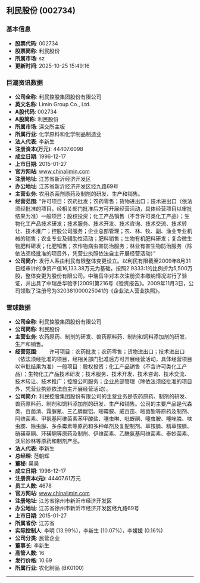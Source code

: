 ## 利民股份 (002734)

### 基本信息

- **股票代码**: 002734
- **股票简称**: 利民股份
- **所属市场**: sz
- **更新时间**: 2025-10-25 15:49:16

### 巨潮资讯数据

- **公司全称**: 利民控股集团股份有限公司
- **英文名称**: Limin Group Co., Ltd.
- **A股代码**: 002734
- **A股简称**: 利民股份
- **所属市场**: 深交所主板
- **所属行业**: 化学原料和化学制品制造业
- **法人代表**: 李新生
- **注册资本(万元)**: 44407.6098
- **成立日期**: 1996-12-17
- **上市日期**: 2015-01-27
- **官方网站**: www.chinalimin.com
- **注册地址**: 江苏省新沂经济开发区
- **办公地址**: 江苏省新沂经济开发区经九路69号
- **主营业务**: 农用杀菌剂原药及制剂的研发、生产和销售。
- **经营范围**: “许可项目：农药批发；农药零售；货物进出口；技术进出口（依法须经批准的项目，经相关部门批准后方可开展经营活动，具体经营项目以审批结果为准）一般项目：股权投资；化工产品销售（不含许可类化工产品）；生物化工产品技术研发；技术服务、技术开发、技术咨询、技术交流、技术转让、技术推广；控股公司服务；企业总部管理；农、林、牧、副、渔业专业机械的销售；农业专业及辅助性活动；肥料销售；生物有机肥料研发；复合微生物肥料研发；化肥销售；农作物病虫害防治服务；林业有害生物防治服务（除依法须经批准的项目外，凭营业执照依法自主开展经营活动）”
- **公司简介**: 发行人系由利民有限整体变更设立。以利民有限截至2009年8月31日经审计的净资产值16,133.38万元为基础，按照2.9333:1的比例折为5,500万股，整体变更为股份有限公司。中瑞岳华对本次注册资本缴纳情况进行了验证，并出具了中瑞岳华验字[2009]第216号《验资报告》。2009年11月3日，公司领取了注册号为320381000025041的《企业法人营业执照》。

### 雪球数据

- **公司全称**: 利民控股集团股份有限公司
- **公司简称**: 利民股份
- **主营业务**: 农药原药、制剂的研发、兽药原料药、制剂和饲料添加剂的研发、生产和销售。
- **经营范围**: 　　许可项目：农药批发；农药零售；货物进出口；技术进出口（依法须经批准的项目，经相关部门批准后方可开展经营活动，具体经营项目以审批结果为准）一般项目：股权投资；化工产品销售（不含许可类化工产品）；生物化工产品技术研发；技术服务、技术开发、技术咨询、技术交流、技术转让、技术推广；控股公司服务；企业总部管理（除依法须经批准的项目外，凭营业执照依法自主开展经营活动）。
- **公司简介**: 利民控股集团股份有限公司的主营业务是农药原药、制剂的研发、兽药原料药、制剂和饲料添加剂的研发、生产和销售。公司的主要产品是代森类、百菌清、霜脲氰、三乙膦酸铝、嘧霉胺、威百亩、嘧菌酯等原药及制剂、阿维菌素、甲氨基阿维菌素苯甲酸盐、噻虫啉、吡蚜酮、噻虫胺、噻唑膦、呋虫胺、除虫脲、多杀霉素等原药和多种单剂及复配制剂、草铵膦、精草铵膦、硝磺草酮、环磺酮等原药及制剂、伊维菌素、乙酰氨基阿维菌素、泰妙菌素、沃尼妙林等原药和制剂产品。
- **法人代表**: 李新生
- **总经理**: 范朝辉
- **董秘**: 吴昊
- **成立日期**: 1996-12-17
- **注册资本(元)**: 44407.61万元
- **员工人数**: 4678
- **官方网站**: www.chinalimin.com
- **注册地址**: 江苏省徐州市新沂市经济开发区
- **办公地址**: 江苏省徐州市新沂市经济开发区经九路69号
- **上市日期**: 2015-01-27
- **所属省份**: 江苏省
- **实际控制人**: 李明 (13.99%)，李新生 (10.07%)，李媛媛 (0.16%)
- **公司分类**: 民营企业
- **董事长**: 李新生
- **高管人数**: 16
- **发行价格**: 10.69
- **所属行业**: 农化制品 (BK0100)

---